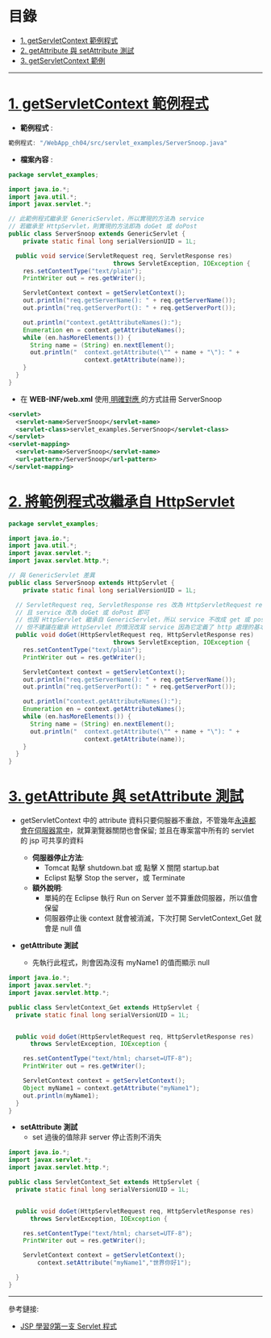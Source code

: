 <h1 id="top">目錄</h1>

- [1. getServletContext 範例程式](#s1)
- [2. getAttribute 與 setAttribute 測試](#s2)
- [3. getServletContext 範例](#s3)

---

# <a id='s1' class='md-title' href='#top'>1. getServletContext 範例程式</a>

- **範例程式** :

```cs
範例程式: "/WebApp_ch04/src/servlet_examples/ServerSnoop.java"
```

- **檔案內容** :

```java
package servlet_examples;

import java.io.*;
import java.util.*;
import javax.servlet.*;

// 此範例程式繼承至 GenericServlet，所以實現的方法為 service
// 若繼承至 HttpServlet，則實現的方法即為 doGet 或 doPost
public class ServerSnoop extends GenericServlet {
	private static final long serialVersionUID = 1L;

  public void service(ServletRequest req, ServletResponse res)
                             throws ServletException, IOException {
    res.setContentType("text/plain");
    PrintWriter out = res.getWriter();

    ServletContext context = getServletContext();
    out.println("req.getServerName(): " + req.getServerName());
    out.println("req.getServerPort(): " + req.getServerPort());

    out.println("context.getAttributeNames():");
    Enumeration en = context.getAttributeNames();
    while (en.hasMoreElements()) {
      String name = (String) en.nextElement();
      out.println("  context.getAttribute(\"" + name + "\"): " +
                     context.getAttribute(name));
    }
  }
}
```

- 在 **WEB-INF/web.xml** 使用<u> 明確對應 </u>的方式註冊 ServerSnoop

```xml
<servlet>
  <servlet-name>ServerSnoop</servlet-name>
  <servlet-class>servlet_examples.ServerSnoop</servlet-class>
</servlet>
<servlet-mapping>
  <servlet-name>ServerSnoop</servlet-name>
  <url-pattern>/ServerSnoop</url-pattern>
</servlet-mapping>
```

# <a id='s2' class='md-title' href='#top'>2. 將範例程式改繼承自 HttpServlet</a>

```java
package servlet_examples;

import java.io.*;
import java.util.*;
import javax.servlet.*;
import javax.servlet.http.*;

// 與 GenericServlet 差異
public class ServerSnoop extends HttpServlet {
	private static final long serialVersionUID = 1L;

  // ServletRequest req, ServletResponse res 改為 HttpServletRequest req, HttpServletResponse res
  // 且 service 改為 doGet 或 doPost 即可
  // 也因 HttpServlet 繼承自 GenericServlet，所以 service 不改成 get 或 post 也行
  // 但不建議在繼承 HttpServlet 的情況改寫 service 因為它定義了 http 處理的基本流程，會處理 doGet 或 doPost 方法，所以一般才只去改寫 doGet 或 doPost
  public void doGet(HttpServletRequest req, HttpServletResponse res)
                             throws ServletException, IOException {
    res.setContentType("text/plain");
    PrintWriter out = res.getWriter();

    ServletContext context = getServletContext();
    out.println("req.getServerName(): " + req.getServerName());
    out.println("req.getServerPort(): " + req.getServerPort());

    out.println("context.getAttributeNames():");
    Enumeration en = context.getAttributeNames();
    while (en.hasMoreElements()) {
      String name = (String) en.nextElement();
      out.println("  context.getAttribute(\"" + name + "\"): " +
                     context.getAttribute(name));
    }
  }
}
```

# <a id='s3' class='md-title' href='#top'>3. getAttribute 與 setAttribute 測試</a>

- getServletContext 中的 attribute 資料只要伺服器不重啟，不管幾年<u>永遠都會在伺服器當中</u>，就算瀏覽器關閉也會保留; 並且在專案當中所有的 servlet 的 jsp 可共享的資料

  - **伺服器停止方法**:
    - Tomcat 點擊 shutdown.bat 或 點擊 X 關閉 startup.bat
    - Eclipst 點擊 Stop the server，或 Terminate
  - **額外說明**:
    - 單純的在 Eclipse 執行 Run on Server 並不算重啟伺服器，所以值會保留
    - 伺服器停止後 context 就會被消滅，下次打開 ServletContext_Get 就會是 null 值

- **getAttribute 測試**
  - 先執行此程式，則會因為沒有 myName1 的值而顯示 null

```java
import java.io.*;
import javax.servlet.*;
import javax.servlet.http.*;

public class ServletContext_Get extends HttpServlet {
  private static final long serialVersionUID = 1L;


  public void doGet(HttpServletRequest req, HttpServletResponse res)
      throws ServletException, IOException {

    res.setContentType("text/html; charset=UTF-8");
    PrintWriter out = res.getWriter();

    ServletContext context = getServletContext();
    Object myName1 = context.getAttribute("myName1");
    out.println(myName1);
  }
}
```

- **setAttribute 測試**
  - set 過後的值除非 server 停止否則不消失

```java
import java.io.*;
import javax.servlet.*;
import javax.servlet.http.*;

public class ServletContext_Set extends HttpServlet {
  private static final long serialVersionUID = 1L;


  public void doGet(HttpServletRequest req, HttpServletResponse res)
      throws ServletException, IOException {

    res.setContentType("text/html; charset=UTF-8");
    PrintWriter out = res.getWriter();

    ServletContext context = getServletContext();
        context.setAttribute("myName1","世界你好1");

  }
}
```

---

參考鏈接:

- [JSP 學習*9*第一支 Servlet 程式](https://tsuozoe.pixnet.net/blog/post/24234723)
